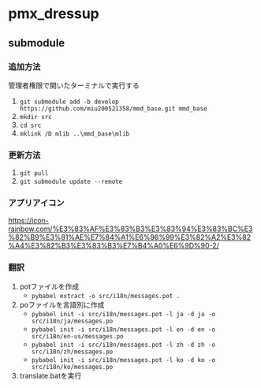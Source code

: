 # pmx_dressup

## submodule

### 追加方法

管理者権限で開いたターミナルで実行する

 1. `git submodule add -b develop https://github.com/miu200521358/mmd_base.git mmd_base`
 2. `mkdir src`
 3. `cd src`
 4. `mklink /D mlib ..\mmd_base\mlib`

### 更新方法

 1. `git pull`
 1. `git submodule update --remote`

### アプリアイコン

 https://icon-rainbow.com/%E3%83%AF%E3%83%B3%E3%83%94%E3%83%BC%E3%82%B9%E3%81%AE%E7%84%A1%E6%96%99%E3%82%A2%E3%82%A4%E3%82%B3%E3%83%B3%E7%B4%A0%E6%9D%90-2/

### 翻訳

 1. potファイルを作成
    - `pybabel extract -o src/i18n/messages.pot .`
 1. poファイルを言語別に作成
    - `pybabel init -i src/i18n/messages.pot -l ja -d ja -o src/i18n/ja/messages.po`
    - `pybabel init -i src/i18n/messages.pot -l en -d en -o src/i18n/en-us/messages.po`
    - `pybabel init -i src/i18n/messages.pot -l zh -d zh -o src/i18n/zh/messages.po`
    - `pybabel init -i src/i18n/messages.pot -l ko -d ko -o src/i18n/ko/messages.po`
 1. translate.batを実行